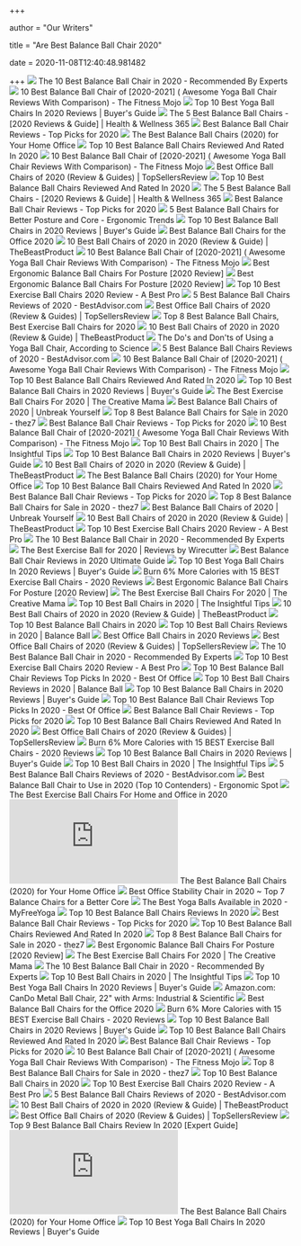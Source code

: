 +++
        
author = "Our Writers"
        
title = "Are Best Balance Ball Chair 2020"
        
date = 2020-11-08T12:40:48.981482
        
+++
[ ![](https://i1.wp.com/fitnessgearslab.com/wp-content/uploads/2019/07/Best-Balance-Ball-Chair.jpg?fit=945%2C621&ssl=1)](https://i1.wp.com/fitnessgearslab.com/wp-content/uploads/2019/07/Best-Balance-Ball-Chair.jpg?fit=945%2C621&ssl=1) The 10 Best Balance Ball Chair in 2020 - Recommended By Experts
[ ![](https://thefitnessmojo.com/wp-content/uploads/2018/09/1-Copy-8.jpg)](https://thefitnessmojo.com/wp-content/uploads/2018/09/1-Copy-8.jpg) 10 Best Balance Ball Chair of [2020-2021] ( Awesome Yoga Ball Chair Reviews  With Comparison) - The Fitness Mojo
[ ![](https://www.toptenthebestreviews.com/wp-content/uploads/2018/05/Trideer-yoga-ball-chair--300x300.jpg)](https://www.toptenthebestreviews.com/wp-content/uploads/2018/05/Trideer-yoga-ball-chair--300x300.jpg) Top 10 Best Yoga Ball Chairs In 2020 Reviews | Buyer's Guide
[ ![](https://12g1o3e00xh12awfg4airik1-wpengine.netdna-ssl.com/wp-content/uploads/2019/06/Best-Exercise-Ball-Chairs.jpg)](https://12g1o3e00xh12awfg4airik1-wpengine.netdna-ssl.com/wp-content/uploads/2019/06/Best-Exercise-Ball-Chairs.jpg) The 5 Best Balance Ball Chairs - [2020 Reviews & Guide] | Health & Wellness  365
[ ![](https://chairinstitute.com/wp-content/uploads/2018/04/Best-Balance-Ball-Chair-Isokinetics-Ball-Chair-Chair-Institute.jpg?x46382)](https://chairinstitute.com/wp-content/uploads/2018/04/Best-Balance-Ball-Chair-Isokinetics-Ball-Chair-Chair-Institute.jpg?x46382) Best Balance Ball Chair Reviews - Top Picks for 2020
[ ![](https://www.drbodygadget.com/wp-content/uploads/2018/12/best-yoga-stability-balance-ball-chairs-featured-dr-image.jpg)](https://www.drbodygadget.com/wp-content/uploads/2018/12/best-yoga-stability-balance-ball-chairs-featured-dr-image.jpg) The Best Balance Ball Chairs (2020) for Your Home Office
[ ![](https://tinygrab.com/wp-content/uploads/2020/05/Balance-Ball-Chairs.jpg)](https://tinygrab.com/wp-content/uploads/2020/05/Balance-Ball-Chairs.jpg) Top 10 Best Balance Ball Chairs Reviewed And Rated In 2020
[ ![](https://thefitnessmojo.com/wp-content/uploads/2019/01/Best-Balance-Ball-Chair-2018-2019-300x300.jpg)](https://thefitnessmojo.com/wp-content/uploads/2019/01/Best-Balance-Ball-Chair-2018-2019-300x300.jpg) 10 Best Balance Ball Chair of [2020-2021] ( Awesome Yoga Ball Chair Reviews  With Comparison) - The Fitness Mojo
[ ![](https://topsellersreview.com/wp-content/uploads/2020/07/PharMeDoc-Balance-Ball-Chair.jpg)](https://topsellersreview.com/wp-content/uploads/2020/07/PharMeDoc-Balance-Ball-Chair.jpg) Best Office Ball Chairs of 2020 (Review & Guides) | TopSellersReview
[ ![](https://images-na.ssl-images-amazon.com/images/I/916HF1rWEfL._AC_SL500_.jpg)](https://images-na.ssl-images-amazon.com/images/I/916HF1rWEfL._AC_SL500_.jpg) Top 10 Best Balance Ball Chairs Reviewed And Rated In 2020
[ ![](https://12g1o3e00xh12awfg4airik1-wpengine.netdna-ssl.com/wp-content/uploads/2019/06/Best-Balance-Ball-Chairs-780x405.jpg)](https://12g1o3e00xh12awfg4airik1-wpengine.netdna-ssl.com/wp-content/uploads/2019/06/Best-Balance-Ball-Chairs-780x405.jpg) The 5 Best Balance Ball Chairs - [2020 Reviews & Guide] | Health & Wellness  365
[ ![](https://chairinstitute.com/wp-content/uploads/2018/04/Best-Balance-Ball-Chair-CanDo-Metal-Ball-Chair-Front-View-Chair-Institute.jpg?x46382)](https://chairinstitute.com/wp-content/uploads/2018/04/Best-Balance-Ball-Chair-CanDo-Metal-Ball-Chair-Front-View-Chair-Institute.jpg?x46382) Best Balance Ball Chair Reviews - Top Picks for 2020
[ ![](http://ergonomictrends.com/wp-content/uploads/2018/02/best-ergonomic-balance-chairs-guide.jpg)](http://ergonomictrends.com/wp-content/uploads/2018/02/best-ergonomic-balance-chairs-guide.jpg) 5 Best Balance Ball Chairs for Better Posture and Core - Ergonomic Trends
[ ![](https://www.easygetproduct.com/wp-content/uploads/2019/02/8.-Sivan-Health-and-Fitness-Balance-Ball-Chair-300x300.jpg)](https://www.easygetproduct.com/wp-content/uploads/2019/02/8.-Sivan-Health-and-Fitness-Balance-Ball-Chair-300x300.jpg) Top 10 Best Balance Ball Chairs in 2020 Reviews | Buyer's Guide
[ ![](https://www.deskadvisor.org/wp-content/uploads/2019/03/best-balance-ball-chairs.jpg)](https://www.deskadvisor.org/wp-content/uploads/2019/03/best-balance-ball-chairs.jpg) Best Balance Ball Chairs for the Office 2020
[ ![](https://thebeastproduct.com/wp-content/uploads/2020/02/Trideer-Ball-Chair.jpg)](https://thebeastproduct.com/wp-content/uploads/2020/02/Trideer-Ball-Chair.jpg) 10 Best Ball Chairs of 2020 in 2020 (Review & Guide) | TheBeastProduct
[ ![](https://thefitnessmojo.com/wp-content/uploads/2019/07/Gaiam-Classic-Balance-Ball-Chair.jpg)](https://thefitnessmojo.com/wp-content/uploads/2019/07/Gaiam-Classic-Balance-Ball-Chair.jpg) 10 Best Balance Ball Chair of [2020-2021] ( Awesome Yoga Ball Chair Reviews  With Comparison) - The Fitness Mojo
[ ![](https://ergonomicshealth.com/wp-content/uploads/2018/06/balanceballdesk.jpg)](https://ergonomicshealth.com/wp-content/uploads/2018/06/balanceballdesk.jpg) Best Ergonomic Balance Ball Chairs For Posture [2020 Review]
[ ![](https://m.media-amazon.com/images/I/41nhvTOvU2L.jpg)](https://m.media-amazon.com/images/I/41nhvTOvU2L.jpg) Best Ergonomic Balance Ball Chairs For Posture [2020 Review]
[ ![](https://i.ytimg.com/vi/mnWvYWvYoII/maxresdefault.jpg)](https://i.ytimg.com/vi/mnWvYWvYoII/maxresdefault.jpg) Top 10 Best Exercise Ball Chairs 2020 Review - A Best Pro
[ ![](https://cdn.bestadvisor.com/reviews/85/b7/85b7d3b9b94b40a37440e78e56b4d705.jpg)](https://cdn.bestadvisor.com/reviews/85/b7/85b7d3b9b94b40a37440e78e56b4d705.jpg) 5 Best Balance Ball Chairs Reviews of 2020 - BestAdvisor.com
[ ![](https://topsellersreview.com/wp-content/uploads/2020/07/Gaiam-Adjustable-Custom-Fit-Balance-Ball-Chair.jpg)](https://topsellersreview.com/wp-content/uploads/2020/07/Gaiam-Adjustable-Custom-Fit-Balance-Ball-Chair.jpg) Best Office Ball Chairs of 2020 (Review & Guides) | TopSellersReview
[ ![](https://growwithjo.com/wp-content/uploads/2020/04/Best-Balance-Ball-Chairs.jpg)](https://growwithjo.com/wp-content/uploads/2020/04/Best-Balance-Ball-Chairs.jpg) Top 8 Best Balance Ball Chairs, Best Exercise Ball Chairs for 2020
[ ![](https://thebeastproduct.com/wp-content/uploads/2020/02/Gaiam-Adjustable-Ball-Chair.jpg)](https://thebeastproduct.com/wp-content/uploads/2020/02/Gaiam-Adjustable-Ball-Chair.jpg) 10 Best Ball Chairs of 2020 in 2020 (Review & Guide) | TheBeastProduct
[ ![](https://post.greatist.com/wp-content/uploads/sites/2/2020/04/GRT-yoga-ball-chair-desk-chair-1200x628-facebook-1200x628.jpg)](https://post.greatist.com/wp-content/uploads/sites/2/2020/04/GRT-yoga-ball-chair-desk-chair-1200x628-facebook-1200x628.jpg) The Do's and Don'ts of Using a Yoga Ball Chair, According to Science
[ ![](https://cdn.bestadvisor.com/reviews/a8/bf/a8bf065865bc03f8f4d132ca0ca987f3.jpg)](https://cdn.bestadvisor.com/reviews/a8/bf/a8bf065865bc03f8f4d132ca0ca987f3.jpg) 5 Best Balance Ball Chairs Reviews of 2020 - BestAdvisor.com
[ ![](https://thefitnessmojo.com/wp-content/uploads/2019/07/Balance-Ball-Chair-Reviews-2020-300x300.jpg)](https://thefitnessmojo.com/wp-content/uploads/2019/07/Balance-Ball-Chair-Reviews-2020-300x300.jpg) 10 Best Balance Ball Chair of [2020-2021] ( Awesome Yoga Ball Chair Reviews  With Comparison) - The Fitness Mojo
[ ![](https://images-na.ssl-images-amazon.com/images/I/A12m4e8helL._AC_SL500_.jpg)](https://images-na.ssl-images-amazon.com/images/I/A12m4e8helL._AC_SL500_.jpg) Top 10 Best Balance Ball Chairs Reviewed And Rated In 2020
[ ![](https://www.easygetproduct.com/wp-content/uploads/2019/02/6.-Gaiam-Kid%E2%80%99s-Stay-N-Play-Balance-Ball-Chair-300x300.jpg)](https://www.easygetproduct.com/wp-content/uploads/2019/02/6.-Gaiam-Kid%E2%80%99s-Stay-N-Play-Balance-Ball-Chair-300x300.jpg) Top 10 Best Balance Ball Chairs in 2020 Reviews | Buyer's Guide
[ ![](https://thecreativemama.com/wp-content/uploads/2019/06/SivanHealthandFitnessBalanceFitChair.jpg)](https://thecreativemama.com/wp-content/uploads/2019/06/SivanHealthandFitnessBalanceFitChair.jpg) The Best Exercise Ball Chairs For 2020 | The Creative Mama
[ ![](https://images-na.ssl-images-amazon.com/images/I/813yI27pIYL._AC_SL1500_.jpg)](https://images-na.ssl-images-amazon.com/images/I/813yI27pIYL._AC_SL1500_.jpg) Best Balance Ball Chairs of 2020 | Unbreak Yourself
[ ![](https://thez7.com/wp-content/uploads/2017/09/Gaiam-Balance-Ball-Chair-e1506220891522.jpg)](https://thez7.com/wp-content/uploads/2017/09/Gaiam-Balance-Ball-Chair-e1506220891522.jpg) Top 8 Best Balance Ball Chairs for Sale in 2020 - thez7
[ ![](https://chairinstitute.com/wp-content/uploads/2018/07/Best_Balance_Ball_Chair_Review_Chair_Institute_fb.png)](https://chairinstitute.com/wp-content/uploads/2018/07/Best_Balance_Ball_Chair_Review_Chair_Institute_fb.png) Best Balance Ball Chair Reviews - Top Picks for 2020
[ ![](https://thefitnessmojo.com/wp-content/uploads/2019/01/Exercise-ball-chair-1024x1024.jpg)](https://thefitnessmojo.com/wp-content/uploads/2019/01/Exercise-ball-chair-1024x1024.jpg) 10 Best Balance Ball Chair of [2020-2021] ( Awesome Yoga Ball Chair Reviews  With Comparison) - The Fitness Mojo
[ ![](https://www.readbestreviews.com/wp-content/uploads/2019/09/Isokinetics-Inc.-Plastic-Balance-Exercise-Ball-Chair.jpg)](https://www.readbestreviews.com/wp-content/uploads/2019/09/Isokinetics-Inc.-Plastic-Balance-Exercise-Ball-Chair.jpg) Top 10 Best Ball Chairs in 2020 | The Insightful Tips
[ ![](https://www.easygetproduct.com/wp-content/uploads/2019/02/7.-Trideer-Exercise-Ball-Yoga-Ball-Balance-Chair-300x300.jpg)](https://www.easygetproduct.com/wp-content/uploads/2019/02/7.-Trideer-Exercise-Ball-Yoga-Ball-Balance-Chair-300x300.jpg) Top 10 Best Balance Ball Chairs in 2020 Reviews | Buyer's Guide
[ ![](https://thebeastproduct.com/wp-content/uploads/2020/02/Gaiam-Classic-Backless-Ball-Chair-1.jpg)](https://thebeastproduct.com/wp-content/uploads/2020/02/Gaiam-Classic-Backless-Ball-Chair-1.jpg) 10 Best Ball Chairs of 2020 in 2020 (Review & Guide) | TheBeastProduct
[ ![](https://ws-na.amazon-adsystem.com/widgets/q?_encoding=UTF8&ASIN=B014RM5LQO&Format=_SL160_&ID=AsinImage&MarketPlace=US&ServiceVersion=20070822&WS=1&tag=balanceballchair09-20&language=en_US)](https://ws-na.amazon-adsystem.com/widgets/q?_encoding=UTF8&ASIN=B014RM5LQO&Format=_SL160_&ID=AsinImage&MarketPlace=US&ServiceVersion=20070822&WS=1&tag=balanceballchair09-20&language=en_US) The Best Balance Ball Chairs (2020) for Your Home Office
[ ![](https://images-na.ssl-images-amazon.com/images/I/81h5Fv5YswL._AC_SL500_.jpg)](https://images-na.ssl-images-amazon.com/images/I/81h5Fv5YswL._AC_SL500_.jpg) Top 10 Best Balance Ball Chairs Reviewed And Rated In 2020
[ ![](https://chairinstitute.com/wp-content/uploads/2018/07/Best_Balance_Ball_Chair_Review_Chair_Institute_pint.png)](https://chairinstitute.com/wp-content/uploads/2018/07/Best_Balance_Ball_Chair_Review_Chair_Institute_pint.png) Best Balance Ball Chair Reviews - Top Picks for 2020
[ ![](https://thez7.com/wp-content/uploads/2017/09/Sivan-Health-and-Fitness-Balance-Ball-Adjustable-Fit-Chair--e1506220655988.jpg)](https://thez7.com/wp-content/uploads/2017/09/Sivan-Health-and-Fitness-Balance-Ball-Adjustable-Fit-Chair--e1506220655988.jpg) Top 8 Best Balance Ball Chairs for Sale in 2020 - thez7
[ ![](https://unbreakyourself.com/wp-content/uploads/2020/04/Best-Balance-Ball-Chair.png)](https://unbreakyourself.com/wp-content/uploads/2020/04/Best-Balance-Ball-Chair.png) Best Balance Ball Chairs of 2020 | Unbreak Yourself
[ ![](https://thebeastproduct.com/wp-content/uploads/2020/02/Sivan-Health-Fitness-Ball.jpg)](https://thebeastproduct.com/wp-content/uploads/2020/02/Sivan-Health-Fitness-Ball.jpg) 10 Best Ball Chairs of 2020 in 2020 (Review & Guide) | TheBeastProduct
[ ![](https://i.ytimg.com/vi/mnWvYWvYoII/hqdefault.jpg)](https://i.ytimg.com/vi/mnWvYWvYoII/hqdefault.jpg) Top 10 Best Exercise Ball Chairs 2020 Review - A Best Pro
[ ![](https://i1.wp.com/images-na.ssl-images-amazon.com/images/I/819HbKIahmL._SL500_.jpg?resize=252%2C315&ssl=1)](https://i1.wp.com/images-na.ssl-images-amazon.com/images/I/819HbKIahmL._SL500_.jpg?resize=252%2C315&ssl=1) The 10 Best Balance Ball Chair in 2020 - Recommended By Experts
[ ![](https://cdn.thewirecutter.com/wp-content/uploads/2018/11/exercise-ball-2x1.jpg)](https://cdn.thewirecutter.com/wp-content/uploads/2018/11/exercise-ball-2x1.jpg) The Best Exercise Ball for 2020 | Reviews by Wirecutter
[ ![](https://www.furnishingsgear.com/wp-content/uploads/2017/06/Top-Ball-Chair-Reviews-And-Expert-Buying-Guide.jpg)](https://www.furnishingsgear.com/wp-content/uploads/2017/06/Top-Ball-Chair-Reviews-And-Expert-Buying-Guide.jpg) Best Balance Ball Chair Reviews in 2020 Ultimate Guide
[ ![](https://www.toptenthebestreviews.com/wp-content/uploads/2018/05/Sierra-comfort-yoga-chair--237x300.jpg)](https://www.toptenthebestreviews.com/wp-content/uploads/2018/05/Sierra-comfort-yoga-chair--237x300.jpg) Top 10 Best Yoga Ball Chairs In 2020 Reviews | Buyer's Guide
[ ![](https://bestratedofficechair.com/wp-content/uploads/2020/03/exercise-ball-work-chair.jpg)](https://bestratedofficechair.com/wp-content/uploads/2020/03/exercise-ball-work-chair.jpg) Burn 6% More Calories with 15 BEST Exercise Ball Chairs - 2020 Reviews
[ ![](https://m.media-amazon.com/images/I/5125yUPjBVL.jpg)](https://m.media-amazon.com/images/I/5125yUPjBVL.jpg) Best Ergonomic Balance Ball Chairs For Posture [2020 Review]
[ ![](https://thecreativemama.com/wp-content/uploads/2019/06/IsokineticsAdjustableFitnessBallChair.jpg)](https://thecreativemama.com/wp-content/uploads/2019/06/IsokineticsAdjustableFitnessBallChair.jpg) The Best Exercise Ball Chairs For 2020 | The Creative Mama
[ ![](https://www.readbestreviews.com/wp-content/uploads/2019/09/Safco-4750BU-Ball-Chair.jpg)](https://www.readbestreviews.com/wp-content/uploads/2019/09/Safco-4750BU-Ball-Chair.jpg) Top 10 Best Ball Chairs in 2020 | The Insightful Tips
[ ![](https://thebeastproduct.com/wp-content/uploads/2020/02/RGGDRGGL-Yoga-Ball-Chair.jpg)](https://thebeastproduct.com/wp-content/uploads/2020/02/RGGDRGGL-Yoga-Ball-Chair.jpg) 10 Best Ball Chairs of 2020 in 2020 (Review & Guide) | TheBeastProduct
[ ![](https://buyinghack.com/wp-content/uploads/2018/08/71YDz7tOzYL._SL1000_.jpg)](https://buyinghack.com/wp-content/uploads/2018/08/71YDz7tOzYL._SL1000_.jpg) Top 10 Best Balance Ball Chairs in 2020
[ ![](https://m.media-amazon.com/images/I/4152D+hgcVL.jpg)](https://m.media-amazon.com/images/I/4152D+hgcVL.jpg) Top 10 Best Ball Chairs Reviews in 2020 | Balance Ball
[ ![](https://best10choices.com/wp-content/uploads/2017/02/915leA0IXFL._SL1500_.jpg)](https://best10choices.com/wp-content/uploads/2017/02/915leA0IXFL._SL1500_.jpg) Best Office Ball Chairs in 2020 Reviews
[ ![](https://topsellersreview.com/wp-content/uploads/2020/07/Safco-Products-Zenergy-Ball-Chair.jpg)](https://topsellersreview.com/wp-content/uploads/2020/07/Safco-Products-Zenergy-Ball-Chair.jpg) Best Office Ball Chairs of 2020 (Review & Guides) | TopSellersReview
[ ![](https://i2.wp.com/images-na.ssl-images-amazon.com/images/I/617pKLYutvL._SL400_.jpg?resize=256%2C256&ssl=1)](https://i2.wp.com/images-na.ssl-images-amazon.com/images/I/617pKLYutvL._SL400_.jpg?resize=256%2C256&ssl=1) The 10 Best Balance Ball Chair in 2020 - Recommended By Experts
[ ![](https://abestpro.com/wp-content/uploads/2018/03/Exercise-Ball-Chair-65cm-75cm-Yoga-Fitness-Pilates-Ball-Stability-Base-for-Home-Gym-Office--320x200.jpg)](https://abestpro.com/wp-content/uploads/2018/03/Exercise-Ball-Chair-65cm-75cm-Yoga-Fitness-Pilates-Ball-Stability-Base-for-Home-Gym-Office--320x200.jpg) Top 10 Best Exercise Ball Chairs 2020 Review - A Best Pro
[ ![](https://bestofoffice.com/wp-content/uploads/2019/11/balance-ball-chair..png)](https://bestofoffice.com/wp-content/uploads/2019/11/balance-ball-chair..png) Top 10 Best Balance Ball Chair Reviews Top Picks In 2020 - Best Of Office
[ ![](https://www.thetoppro10.com/wp-content/uploads/2017/03/3.-Sivan-Health-and-Fitness-Arm-Rest-Balance-Ball-Low-Fit-Chair.jpg)](https://www.thetoppro10.com/wp-content/uploads/2017/03/3.-Sivan-Health-and-Fitness-Arm-Rest-Balance-Ball-Low-Fit-Chair.jpg) Top 10 Best Ball Chairs Reviews in 2020 | Balance Ball
[ ![](https://www.easygetproduct.com/wp-content/uploads/2019/02/3.-PROMIC-Exercise-Balance-Ball-Chair-300x300.jpg)](https://www.easygetproduct.com/wp-content/uploads/2019/02/3.-PROMIC-Exercise-Balance-Ball-Chair-300x300.jpg) Top 10 Best Balance Ball Chairs in 2020 Reviews | Buyer's Guide
[ ![](https://ws-na.amazon-adsystem.com/widgets/q?_encoding=UTF8&ASIN=B071HSP326&Format=_SL500_&ID=AsinImage&MarketPlace=US&ServiceVersion=20070822&WS=1&tag=office0889-20&language=en_US)](https://ws-na.amazon-adsystem.com/widgets/q?_encoding=UTF8&ASIN=B071HSP326&Format=_SL500_&ID=AsinImage&MarketPlace=US&ServiceVersion=20070822&WS=1&tag=office0889-20&language=en_US) Top 10 Best Balance Ball Chair Reviews Top Picks In 2020 - Best Of Office
[ ![](https://chairinstitute.com/wp-content/uploads/2018/03/Vivora-Luno-Exercise-Ball-Marble-Variants-Chair-Institute.jpg)](https://chairinstitute.com/wp-content/uploads/2018/03/Vivora-Luno-Exercise-Ball-Marble-Variants-Chair-Institute.jpg) Best Balance Ball Chair Reviews - Top Picks for 2020
[ ![](https://images-na.ssl-images-amazon.com/images/I/81O-UOB9cnL._AC_SL1500_.jpg)](https://images-na.ssl-images-amazon.com/images/I/81O-UOB9cnL._AC_SL1500_.jpg) Top 10 Best Balance Ball Chairs Reviewed And Rated In 2020
[ ![](https://topsellersreview.com/wp-content/uploads/2020/07/Isokinetics-Inc.-Adjustable-Back-Exercise-Ball-Office-Chair.jpg)](https://topsellersreview.com/wp-content/uploads/2020/07/Isokinetics-Inc.-Adjustable-Back-Exercise-Ball-Office-Chair.jpg) Best Office Ball Chairs of 2020 (Review & Guides) | TopSellersReview
[ ![](https://bestratedofficechair.com/wp-content/uploads/2020/03/adjustable-exercise-ball-chair.jpg)](https://bestratedofficechair.com/wp-content/uploads/2020/03/adjustable-exercise-ball-chair.jpg) Burn 6% More Calories with 15 BEST Exercise Ball Chairs - 2020 Reviews
[ ![](https://m.media-amazon.com/images/I/41eYw1XtzRL._SL160_.jpg)](https://m.media-amazon.com/images/I/41eYw1XtzRL._SL160_.jpg) Top 10 Best Balance Ball Chairs in 2020 Reviews | Buyer's Guide
[ ![](https://www.readbestreviews.com/wp-content/uploads/2019/09/Isokinetics-Inc.-Adjustable-Fitness-Ball-Chair.jpg)](https://www.readbestreviews.com/wp-content/uploads/2019/09/Isokinetics-Inc.-Adjustable-Fitness-Ball-Chair.jpg) Top 10 Best Ball Chairs in 2020 | The Insightful Tips
[ ![](https://cdn.bestadvisor.com/reviews/3a/a0/3aa020bc0a9bcbd2d60f44516e92cef0.jpg)](https://cdn.bestadvisor.com/reviews/3a/a0/3aa020bc0a9bcbd2d60f44516e92cef0.jpg) 5 Best Balance Ball Chairs Reviews of 2020 - BestAdvisor.com
[ ![](https://cdn.shortpixel.ai/spai/q_lossless+ret_img+to_webp/https://m.media-amazon.com/images/I/51EzOxkpnVL.jpg)](https://cdn.shortpixel.ai/spai/q_lossless+ret_img+to_webp/https://m.media-amazon.com/images/I/51EzOxkpnVL.jpg) Best Balance Ball Chair to Use in 2020 (Top 10 Contenders) - Ergonomic Spot
[ ![](https://i2y3q4j3.stackpathcdn.com/wp-content/uploads/2018/04/featured-pic-best-exercise-ball-chairs-home-office-1024x488.jpg)](https://i2y3q4j3.stackpathcdn.com/wp-content/uploads/2018/04/featured-pic-best-exercise-ball-chairs-home-office-1024x488.jpg) The Best Exercise Ball Chairs For Home and Office in 2020
[ ![](https://nitrocdn.com/YiXHtcXwgwDezMppHlOBPIxpVcmTvPev/assets/mobile/optimized/rev-8a67c5b/wp-content/plugins/aawp/public/bcf8f0b8a5e7b3b98a859cc1c938d8d8.image.php)](https://nitrocdn.com/YiXHtcXwgwDezMppHlOBPIxpVcmTvPev/assets/mobile/optimized/rev-8a67c5b/wp-content/plugins/aawp/public/bcf8f0b8a5e7b3b98a859cc1c938d8d8.image.php) The Best Balance Ball Chairs (2020) for Your Home Office
[ ![](https://www.gadgetreview.com/wp-content/uploads/2020/04/best-office-stability-chair.jpg)](https://www.gadgetreview.com/wp-content/uploads/2020/04/best-office-stability-chair.jpg) Best Office Stability Chair in 2020 ~ Top 7 Balance Chairs for a Better Core
[ ![](https://www.myfreeyoga.com/wp-content/uploads/2020/06/Timberbrother-Exercise-Ball-Chair-with-Resistance-Bands.jpg)](https://www.myfreeyoga.com/wp-content/uploads/2020/06/Timberbrother-Exercise-Ball-Chair-with-Resistance-Bands.jpg) The Best Yoga Balls Available in 2020 - MyFreeYoga
[ ![](https://thez8.com/wp-content/uploads/2017/10/Balance-Ball-Chair-10.jpg)](https://thez8.com/wp-content/uploads/2017/10/Balance-Ball-Chair-10.jpg) Top 10 Best Balance Ball Chairs Reviews In 2020
[ ![](https://chairinstitute.com/wp-content/uploads/2018/10/CanDo-Ball-Office-Chair.jpg)](https://chairinstitute.com/wp-content/uploads/2018/10/CanDo-Ball-Office-Chair.jpg) Best Balance Ball Chair Reviews - Top Picks for 2020
[ ![](https://images-na.ssl-images-amazon.com/images/I/91pMiU3gPOL._AC_SL1500_.jpg)](https://images-na.ssl-images-amazon.com/images/I/91pMiU3gPOL._AC_SL1500_.jpg) Top 10 Best Balance Ball Chairs Reviewed And Rated In 2020
[ ![](https://m.media-amazon.com/images/I/41-VhJgFnSL._SL160_.jpg)](https://m.media-amazon.com/images/I/41-VhJgFnSL._SL160_.jpg) Top 8 Best Balance Ball Chairs for Sale in 2020 - thez7
[ ![](https://m.media-amazon.com/images/I/51VhuGnubWL.jpg)](https://m.media-amazon.com/images/I/51VhuGnubWL.jpg) Best Ergonomic Balance Ball Chairs For Posture [2020 Review]
[ ![](https://thecreativemama.com/wp-content/uploads/2019/06/GaiamBalanceBallChairStool.jpg)](https://thecreativemama.com/wp-content/uploads/2019/06/GaiamBalanceBallChairStool.jpg) The Best Exercise Ball Chairs For 2020 | The Creative Mama
[ ![](https://i0.wp.com/images-na.ssl-images-amazon.com/images/I/61TTz0sKiEL._SL500_.jpg?resize=260%2C293&ssl=1)](https://i0.wp.com/images-na.ssl-images-amazon.com/images/I/61TTz0sKiEL._SL500_.jpg?resize=260%2C293&ssl=1) The 10 Best Balance Ball Chair in 2020 - Recommended By Experts
[ ![](https://www.readbestreviews.com/wp-content/uploads/2019/09/Trideer-Ball-Chair.jpg)](https://www.readbestreviews.com/wp-content/uploads/2019/09/Trideer-Ball-Chair.jpg) Top 10 Best Ball Chairs in 2020 | The Insightful Tips
[ ![](https://www.toptenthebestreviews.com/wp-content/uploads/2018/05/Fitspirit-yoga-ball-chair-300x300.jpg)](https://www.toptenthebestreviews.com/wp-content/uploads/2018/05/Fitspirit-yoga-ball-chair-300x300.jpg) Top 10 Best Yoga Ball Chairs In 2020 Reviews | Buyer's Guide
[ ![](https://images-na.ssl-images-amazon.com/images/I/81mhKe7nKfL._SX342_.jpg)](https://images-na.ssl-images-amazon.com/images/I/81mhKe7nKfL._SX342_.jpg) Amazon.com: CanDo Metal Ball Chair, 22" with Arms: Industrial & Scientific
[ ![](https://www.deskadvisor.org/wp-content/uploads/2019/03/safco-products-best-design-balance-ball-chair-1024x1024.jpg)](https://www.deskadvisor.org/wp-content/uploads/2019/03/safco-products-best-design-balance-ball-chair-1024x1024.jpg) Best Balance Ball Chairs for the Office 2020
[ ![](https://bestratedofficechair.com/wp-content/uploads/2019/05/balance-ball-for-kids.jpg)](https://bestratedofficechair.com/wp-content/uploads/2019/05/balance-ball-for-kids.jpg) Burn 6% More Calories with 15 BEST Exercise Ball Chairs - 2020 Reviews
[ ![](https://www.easygetproduct.com/wp-content/uploads/2019/02/4.-SmartLife-Products-Anti-Burst-Balance-Ball-Chair-300x300.jpg)](https://www.easygetproduct.com/wp-content/uploads/2019/02/4.-SmartLife-Products-Anti-Burst-Balance-Ball-Chair-300x300.jpg) Top 10 Best Balance Ball Chairs in 2020 Reviews | Buyer's Guide
[ ![](https://images-na.ssl-images-amazon.com/images/I/81dzTeIslxL._AC_SL500_.jpg)](https://images-na.ssl-images-amazon.com/images/I/81dzTeIslxL._AC_SL500_.jpg) Top 10 Best Balance Ball Chairs Reviewed And Rated In 2020
[ ![](https://chairinstitute.com/wp-content/uploads/2018/10/CalCore_Exercise_Ball_Chair-e1539195449367.jpg)](https://chairinstitute.com/wp-content/uploads/2018/10/CalCore_Exercise_Ball_Chair-e1539195449367.jpg) Best Balance Ball Chair Reviews - Top Picks for 2020
[ ![](https://thefitnessmojo.com/wp-content/uploads/2018/09/7-Copy-9-e1571428557176.jpg)](https://thefitnessmojo.com/wp-content/uploads/2018/09/7-Copy-9-e1571428557176.jpg) 10 Best Balance Ball Chair of [2020-2021] ( Awesome Yoga Ball Chair Reviews  With Comparison) - The Fitness Mojo
[ ![](https://m.media-amazon.com/images/I/51spQCB0JfL._SL160_.jpg)](https://m.media-amazon.com/images/I/51spQCB0JfL._SL160_.jpg) Top 8 Best Balance Ball Chairs for Sale in 2020 - thez7
[ ![](https://buyinghack.com/wp-content/uploads/2018/08/91JRsORPtL._SL1500_.jpg)](https://buyinghack.com/wp-content/uploads/2018/08/91JRsORPtL._SL1500_.jpg) Top 10 Best Balance Ball Chairs in 2020
[ ![](https://m.media-amazon.com/images/I/4127fXev4gL._SL160_.jpg)](https://m.media-amazon.com/images/I/4127fXev4gL._SL160_.jpg) Top 10 Best Exercise Ball Chairs 2020 Review - A Best Pro
[ ![](https://cdn.bestadvisor.com/reviews/f9/74/f974d6be551f84221152efac7697fdd1.jpg)](https://cdn.bestadvisor.com/reviews/f9/74/f974d6be551f84221152efac7697fdd1.jpg) 5 Best Balance Ball Chairs Reviews of 2020 - BestAdvisor.com
[ ![](https://thebeastproduct.com/wp-content/uploads/2020/02/MANTRA-SPORTS-Exercise-Ball-Chair.jpg)](https://thebeastproduct.com/wp-content/uploads/2020/02/MANTRA-SPORTS-Exercise-Ball-Chair.jpg) 10 Best Ball Chairs of 2020 in 2020 (Review & Guide) | TheBeastProduct
[ ![](https://topsellersreview.com/wp-content/uploads/2020/07/Isokinetics-Inc.-Balance-Exercise-Ball-Chair.jpg)](https://topsellersreview.com/wp-content/uploads/2020/07/Isokinetics-Inc.-Balance-Exercise-Ball-Chair.jpg) Best Office Ball Chairs of 2020 (Review & Guides) | TopSellersReview
[ ![](https://idealmassager.com/wp-content/uploads/2020/07/Best-Balance-Ball-Chairs-300x300.jpg)](https://idealmassager.com/wp-content/uploads/2020/07/Best-Balance-Ball-Chairs-300x300.jpg) Top 9 Best Balance Ball Chairs Review In 2020 [Expert Guide]
[ ![](https://nitrocdn.com/YiXHtcXwgwDezMppHlOBPIxpVcmTvPev/assets/mobile/optimized/rev-8a67c5b/wp-content/plugins/aawp/public/6d4c5260d76bcc7e21629cca11488566.image.php)](https://nitrocdn.com/YiXHtcXwgwDezMppHlOBPIxpVcmTvPev/assets/mobile/optimized/rev-8a67c5b/wp-content/plugins/aawp/public/6d4c5260d76bcc7e21629cca11488566.image.php) The Best Balance Ball Chairs (2020) for Your Home Office
[ ![](https://www.toptenthebestreviews.com/wp-content/uploads/2019/05/Sport-Shiny-Balance-Ball-Chair-Junior-300x300.jpg)](https://www.toptenthebestreviews.com/wp-content/uploads/2019/05/Sport-Shiny-Balance-Ball-Chair-Junior-300x300.jpg) Top 10 Best Yoga Ball Chairs In 2020 Reviews | Buyer's Guide
